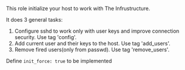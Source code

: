 This role initialize your host to work with The Infrustructure.

It does 3 general tasks:

1) Configure sshd to work only with user keys and improve connection security. Use tag 'config'.
2) Add current user and their keys to the host. Use tag 'add_users'.
3) Remove fired users(only from passwd). Use tag 'remove_users'.

Define ```init_force: true``` to be implemented